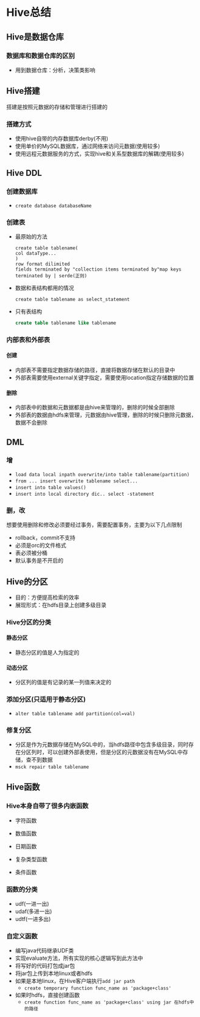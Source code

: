 # Hive总结

##  Hive是数据仓库

### 数据库和数据仓库的区别

* 用到数据仓库：分析，决策类影响

## Hive搭建

搭建是按照元数据的存储和管理进行搭建的

### 搭建方式

* 使用hive自带的内存数据库derby(不用)
* 使用单价的MySQL数据库，通过网络来访问元数据(使用较多)
* 使用远程元数据服务的方式，实现hive和关系型数据库的解耦(使用较多)

## Hive DDL

### 创建数据库

* `create database databaseName`

### 创建表

* 最原始的方法

  ```
  create table tablename(
  col dataType...
  )
  row format dilimited 
  fields terminated by "collection items terminated by"map keys terminated by | serde(正则)
  ```

* 数据和表结构都用的情况

  ```
  create table tablename as select_statement 
  ```

* 只有表结构

  ```sql
  create table tablename like tablename 
  ```

### 内部表和外部表

#### 创建

* 内部表不需要指定数据存储的路径，直接将数据存储在默认的目录中
* 外部表需要使用external关键字指定，需要使用location指定存储数据的位置

#### 删除

* 内部表中的数据和元数据都是由hive来管理的，删除的时候全部删除
* 外部表的数据由hdfs来管理，元数据由hive管理，删除的时候只删除元数据，数据不会删除

## DML

### 增

* `load data local inpath overwrite/into table tablename(partition)`
* `from ... insert overwrite tablename select...`
* `insert into table values()`
* `insert into local directory dic.. select -statement`

### 删，改

想要使用删除和修改必须要经过事务，需要配置事务，主要为以下几点限制

* rollback，commit不支持
* 必须是orc的文件格式
* 表必须被分桶
* 默认事务是不开启的

## Hive的分区

* 目的：方便提高检索的效率
* 展现形式：在hdfs目录上创建多级目录

### Hive分区的分类

#### 静态分区

* 静态分区的值是人为指定的

#### 动态分区

* 分区列的值是有记录的某一列值来决定的

### 添加分区(只适用于静态分区)

* `alter table tablename add partition(col=val)`

### 修复分区

* 分区是作为元数据存储在MySQL中的，当hdfs路径中包含多级目录，同时存在分区列时，可以创建外部表使用，但是分区的元数据没有在MySQL中存储，查不到数据
* `msck repair table tablename`

## Hive函数

### Hive本身自带了很多内嵌函数

* 字符函数

* 数值函数

* 日期函数

* 复杂类型函数

* 条件函数

### 函数的分类

* udf(一进一出)
* udaf(多进一出)
* udtf(一进多出)

### 自定义函数

* 编写java代码继承UDF类
* 实现evaluate方法，所有实现的核心逻辑写到此方法中
* 将写好的代码打包成jar包
* 将jar包上传到本地linux或者hdfs
* 如果是本地linux，在Hive客户端执行`add jar path`
  * `create temporary function func_name as 'package+class'`
* 如果时hdfs，直接创建函数
  * `create function func_name as 'package+class' using jar 在hdfs中的路径`





